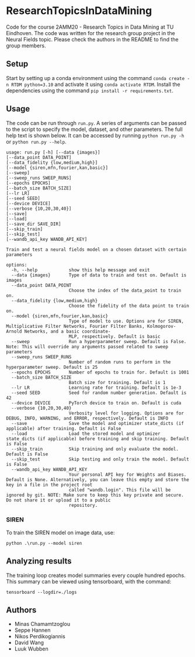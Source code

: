 # ResearchTopicsInDataMining
Code for the course 2AMM20 - Research Topics in Data Mining at TU Eindhoven. The code was written for the research group project in the Neural Fields topic. Please check the authors in the README to find the group members.

## Setup
Start by setting up a conda environment using the command `conda create -n RTDM python=3.10` and activate it using `conda activate RTDM`.
Install the dependencies using the command `pip install -r requirements.txt`.

## Usage
The code can be run through `run.py`. A series of arguments can be passed to the script to specify the model, dataset, and other parameters. The full help text is shown below. It can be accessed by running `python run.py -h` or `python run.py --help`.
```
usage: run.py [-h] [--data {images}]
[--data_point DATA_POINT]
[--data_fidelity {low,medium,high}]
[--model {siren,mfn,fourier,kan,basic}]
[--sweep] 
[--sweep_runs SWEEP_RUNS]
[--epochs EPOCHS] 
[--batch_size BATCH_SIZE]
[--lr LR] 
[--seed SEED]
[--device DEVICE]
[--verbose {10,20,30,40}]
[--save]
[--load] 
[--save_dir SAVE_DIR] 
[--skip_train] 
[--skip_test]
[--wandb_api_key WANDB_API_KEY]

Train and test a neural fields model on a chosen dataset with certain parameters

options:
  -h, --help            show this help message and exit
  --data {images}       Type of data to train and test on. Default is images
  --data_point DATA_POINT
                        Choose the index of the data_point to train on.
  --data_fidelity {low,medium,high}
                        Choose the fidelity of the data point to train on.
  --model {siren,mfn,fourier,kan,basic}
                        Type of model to use. Options are for SIREN, Multiplicative Filter Networks, Fourier Filter Banks, Kolmogorov-Arnold Networks, and a basic coordinate-   
                        MLP, respectively. Default is basic
  --sweep               Run a hyperparameter sweep. Default is False. Note: This will override any arguments passed related to sweep parameters
  --sweep_runs SWEEP_RUNS
                        Number of random runs to perform in the hyperparameter sweep. Default is 25
  --epochs EPOCHS       Number of epochs to train for. Default is 1001
  --batch_size BATCH_SIZE
                        Batch size for training. Default is 1
  --lr LR               Learning rate for training. Default is 1e-3
  --seed SEED           Seed for random number generation. Default is 42
  --device DEVICE       PyTorch device to train on. Default is cuda
  --verbose {10,20,30,40}
                        Verbosity level for logging. Options are for DEBUG, INFO, WARNING, and ERROR, respectively. Default is INFO
  --save                Save the model and optimizer state_dicts (if applicable) after training. Default is False
  --load                Load the stored model and optimizer state_dicts (if applicable) before training and skip training. Default is False
  --skip_train          Skip training and only evaluate the model. Default is False
  --skip_test           Skip testing and only train the model. Default is False
  --wandb_api_key WANDB_API_KEY
                        Your personal API key for Weights and Biases. Default is None. Alternatively, you can leave this empty and store the key in a file in the project root   
                        called "wandb.login". This file will be ignored by git. NOTE: Make sure to keep this key private and secure. Do not share it or upload it to a public    
                        repository.
```

### SIREN
To train the SIREN model on image data, use:
```
python .\run.py --model siren
```

## Analyzing results
The training loop creates model summaries every couple hundred epochs.
This summary can be viewed using tensorboard, with the command:
```
tensorboard --logdir=./logs
```

## Authors
 - Minas Chamamtzoglou
 - Seppe Hannen
 - Nikos Perdikogiannis
 - David Wang
 - Luuk Wubben
